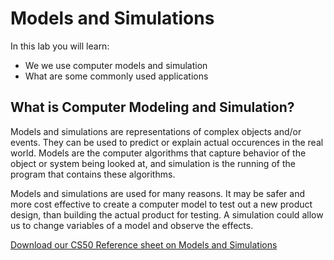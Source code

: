 # Models and Simulations

In this lab you will learn:

- We we use computer models and simulation
- What are some commonly used applications

## What is Computer Modeling and Simulation?

Models and simulations are representations of complex objects and/or events. They can be used to predict or explain actual occurences in the real world. Models are the computer algorithms that capture behavior of the object or system being looked at, and simulation is the running of the program that contains these algorithms.

Models and simulations are used for many reasons. It may be safer and more cost effective to create a computer model to test out a new product design, than building the actual product for testing. A simulation could allow us to change variables of a model and observe the effects. 





[Download our CS50 Reference sheet on Models and Simulations](https://ap.cs50.school/assets/pdfs/unit3/models_and_simulations.pdf)
